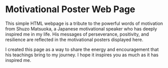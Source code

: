 # Motivational Poster Web Page

This simple HTML webpage is a tribute to the powerful words of motivation from Shuzo Matsuoka, a Japanese motivational speaker who has deeply inspired me in my life. His messages of perseverance, positivity, and resilience are reflected in the motivational posters displayed here.

I created this page as a way to share the energy and encouragement that his teachings bring to my journey. I hope it inspires you as much as it has inspired me.
